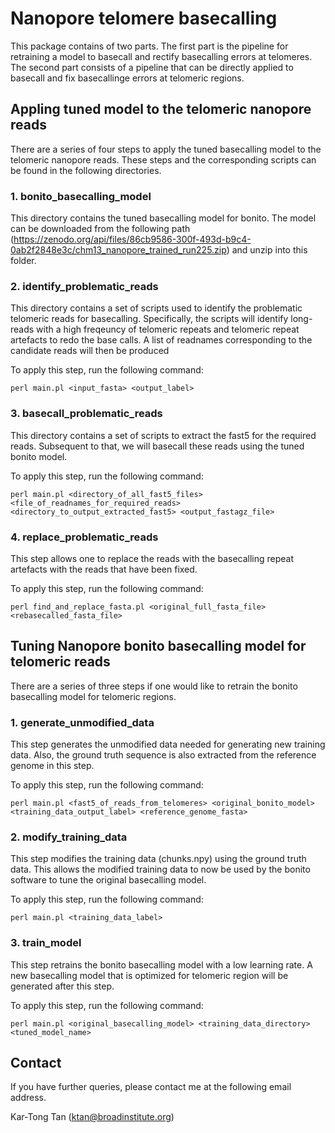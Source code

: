 
# Nanopore telomere basecalling

This package contains of two parts. The first part is the pipeline for retraining a model to basecall and rectify basecalling errors at telomeres. The second part consists of a pipeline that can be directly applied to basecall and fix basecallinge errors at telomeric regions.


## Appling tuned model to the telomeric nanopore reads

There are a series of four steps to apply the tuned basecalling model to the telomeric nanopore reads. These steps and the corresponding scripts can be found in the following directories.


### 1. bonito_basecalling_model
This directory contains the tuned basecalling model for bonito. The model can be downloaded from the following path (https://zenodo.org/api/files/86cb9586-300f-493d-b9c4-0ab2f2848e3c/chm13_nanopore_trained_run225.zip) and unzip into this folder.


### 2. identify_problematic_reads
This directory contains a set of scripts used to identify the problematic telomeric reads for basecalling. Specifically, the scripts will identify long-reads with a high freqeuncy of telomeric repeats and telomeric repeat artefacts to redo the base calls. A list of readnames corresponding to the candidate reads will then be produced

To apply this step, run the following command:
```
perl main.pl <input_fasta> <output_label>
```

### 3. basecall_problematic_reads
This directory contains a set of scripts to extract the fast5 for the required reads. Subsequent to that, we will basecall these reads using the tuned bonito model.

To apply this step, run the following command:
```
perl main.pl <directory_of_all_fast5_files> <file_of_readnames_for_required_reads> <directory_to_output_extracted_fast5> <output_fastagz_file>
```

### 4. replace_problematic_reads
This step allows one to replace the reads with the basecalling repeat artefacts with the reads that have been fixed.

To apply this step, run the following command:
```
perl find_and_replace_fasta.pl <original_full_fasta_file> <rebasecalled_fasta_file>
```


## Tuning Nanopore bonito basecalling model for telomeric reads

There are a series of three steps if one would like to retrain the bonito basecalling model for telomeric regions.

### 1. generate_unmodified_data
This step generates the unmodified data needed for generating new training data. Also, the ground truth sequence is also extracted from the reference genome in this step.

To apply this step, run the following command:
```
perl main.pl <fast5_of_reads_from_telomeres> <original_bonito_model> <training_data_output_label> <reference_genome_fasta>
```

### 2. modify_training_data
This step modifies the training data (chunks.npy) using the ground truth data. This allows the modified training data to now be used by the bonito software to tune the original basecalling model.

To apply this step, run the following command:
```
perl main.pl <training_data_label>
```

### 3. train_model
This step retrains the bonito basecalling model with a low learning rate. A new basecalling model that is optimized for telomeric region will be generated after this step.

To apply this step, run the following command:
```
perl main.pl <original_basecalling_model> <training_data_directory> <tuned_model_name>
```


## Contact
If you have further queries, please contact me at the following email address.

Kar-Tong Tan (ktan@broadinstitute.org)
